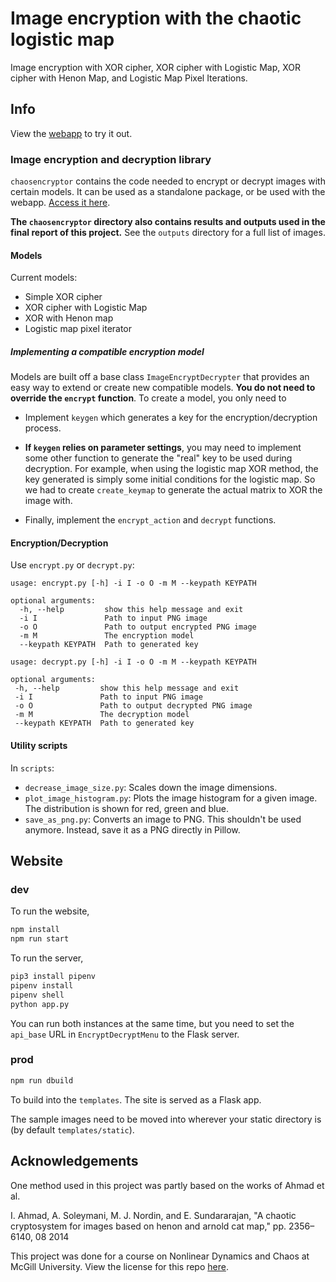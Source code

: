 # Image encryption with the chaotic logistic map

Image encryption with XOR cipher, XOR cipher with Logistic Map, XOR cipher with Henon Map, and Logistic Map Pixel Iterations.


## Info
View the [webapp](https://logistic-map-326.herokuapp.com/) to try it out. 

### Image encryption and decryption library

``chaosencryptor`` contains the code needed to encrypt or decrypt images with certain models. It can be used as a standalone package, or be used with the webapp. [Access it here](https://github.com/WiIIiamTang/logistic-map-encryption/tree/main/chaosencryptor).

**The ``chaosencryptor`` directory also contains results and outputs used in the final report of this project.** See the ``outputs`` directory for a full list of images.

#### Models

Current models:

- Simple XOR cipher
- XOR cipher with Logistic Map
- XOR with Henon map
- Logistic map pixel iterator

##### Implementing a compatible encryption model

Models are built off a base class ``ImageEncryptDecrypter`` that provides an easy way to extend or create new compatible models.
**You do not need to override the ``encrypt`` function**. To create a model, you only need to

- Implement ``keygen`` which generates a key for the encryption/decryption process.

- **If ``keygen`` relies on parameter settings**, you may need to implement some other function to generate the "real" key to be used during decryption. For example, when using the logistic map XOR method, the key generated is simply some initial conditions for the logistic map. So we had to create ``create_keymap`` to generate the actual matrix to XOR the image with.

- Finally, implement the ``encrypt_action`` and ``decrypt`` functions.


#### Encryption/Decryption

Use ``encrypt.py`` or ``decrypt.py``:

```
usage: encrypt.py [-h] -i I -o O -m M --keypath KEYPATH

optional arguments:
  -h, --help         show this help message and exit
  -i I               Path to input PNG image
  -o O               Path to output encrypted PNG image
  -m M               The encryption model
  --keypath KEYPATH  Path to generated key
 ```
 
 ```
 usage: decrypt.py [-h] -i I -o O -m M --keypath KEYPATH

optional arguments:
  -h, --help         show this help message and exit   
  -i I               Path to input PNG image
  -o O               Path to output decrypted PNG image
  -m M               The decryption model
  --keypath KEYPATH  Path to generated key
 ```
 
 #### Utility scripts
 
 In ``scripts``:
 
 - ``decrease_image_size.py``: Scales down the image dimensions.
 - ``plot_image_histogram.py``: Plots the image histogram for a given image. The distribution is shown for red, green and blue.
 - ``save_as_png.py``: Converts an image to PNG. This shouldn't be used anymore. Instead, save it as a PNG directly in Pillow.



## Website 

### dev

To run the website,
```sh
npm install
npm run start
```

To run the server,
```sh
pip3 install pipenv
pipenv install
pipenv shell
python app.py
```

You can run both instances at the same time, but you need to set the ``api_base`` URL in ``EncryptDecryptMenu`` to the Flask server.

### prod
```sh
npm run dbuild
```
To build into the ``templates``. The site is served as a Flask app. 

The sample images need to be moved into wherever your static directory is (by default ``templates/static``).

##  Acknowledgements

One method used in this project was partly based on the works of Ahmad et al.

I. Ahmad, A. Soleymani, M. J. Nordin, and E. Sundararajan, "A chaotic cryptosystem for images based on henon and arnold cat map," pp. 2356–6140, 08 2014

This project was done for a course on Nonlinear Dynamics and Chaos at McGill University. View the license for this repo [here](https://github.com/WiIIiamTang/logistic-map-encryption/blob/main/LICENSE.txt).
